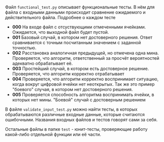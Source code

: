 Файл `functional_test.py` описывает функциональные тесты. В нём для файла с входными данными происходит сравнение ожидаемого и 
действительного файла. Подробнее о каждом тесте
* **000** На входе файл с отсуствующими отмеченными ячейками. Ожидается, что выходной файл будет пустой.
* **001** Базовый случай, в котором нет достоверного решения. Ответ сравнивается с точным посчитанным значением с заданной точностью.
* **002** Расстановка аналогичная предыдущей, но отмечена одна мина. Проверяется, что алгоритм, ответственный за просчёт вероятностей
адекватно обрабатывает её.
* **003** Простейший случай, в котором есть достоверное решение. Проверяется, что алгоритм корректно отрабатывает
* **004** Проверяется, что алгоритм корректно воспринимает ситуацию, когда вокруг цифровой ячейки нет неоткрытых. Так же это пример
"боевого" случая, в котором нет достоверного решения.
* **005** Проверяется способность алгоритма воспринимать ячейки, в которых нет мины. "Боевой" случай с достоверным решением


В файле `validate_input_test.py` можно найти тесты, в которых обрабатываются различные входные данные, которые считаются ошибочными.
Названия входных файлов и тестов говорят сами за себя.

Остальные файлы в папке `test` - юнит-тесты, проверяющие работу какой-либо отдельной функции или её части.